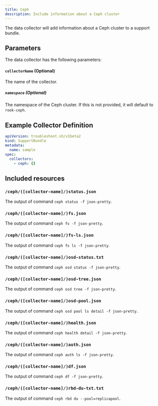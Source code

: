 ```yaml
---
title: Ceph
description: Include information about a Ceph cluster
---
```


The data collector will add information about a Ceph cluster to a support bundle.

## Parameters

The data collector has the following parameters:

#### `collectorName` (Optional)
The name of the collector.

##### `namespace` (Optional)
The namespace of the Ceph cluster.
If this is not provided, it will default to `rook-ceph`.

## Example Collector Definition

```yaml
apiVersion: troubleshoot.sh/v1beta2
kind: SupportBundle
metadata:
  name: sample
spec:
  collectors:
    - ceph: {}
```


## Included resources

### `/ceph/([collector-name]/)status.json`

The output of command `ceph status -f json-pretty`.

### `/ceph/([collector-name]/)fs.json`

The output of command `ceph fs -f json-pretty`.

### `/ceph/([collector-name]/)fs-ls.json`

The output of command `ceph fs ls -f json-pretty`.

### `/ceph/([collector-name]/)osd-status.txt`

The output of command `ceph osd status -f json-pretty`.

### `/ceph/([collector-name]/)osd-tree.json`

The output of command `ceph osd tree -f json-pretty`.

### `/ceph/([collector-name]/)osd-pool.json`

The output of command `ceph osd pool ls detail -f json-pretty`.

### `/ceph/([collector-name]/)health.json`

The output of command `ceph health detail -f json-pretty`.

### `/ceph/([collector-name]/)auth.json`

The output of command `ceph auth ls -f json-pretty`.

### `/ceph/([collector-name]/)df.json`

The output of command `ceph df -f json-pretty`.

### `/ceph/([collector-name]/)rbd-du-txt.txt`

The output of command `ceph rbd du --pool=replicapool`.

